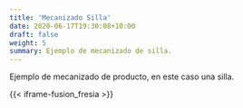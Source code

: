 ```yaml
---
title: 'Mecanizado Silla'
date: 2020-06-17T19:30:08+10:00
draft: false
weight: 5
summary: Ejemplo de mecanizado de silla.
---
```


Ejemplo de mecanizado de producto, en este caso una silla.

{{< iframe-fusion_fresia >}}